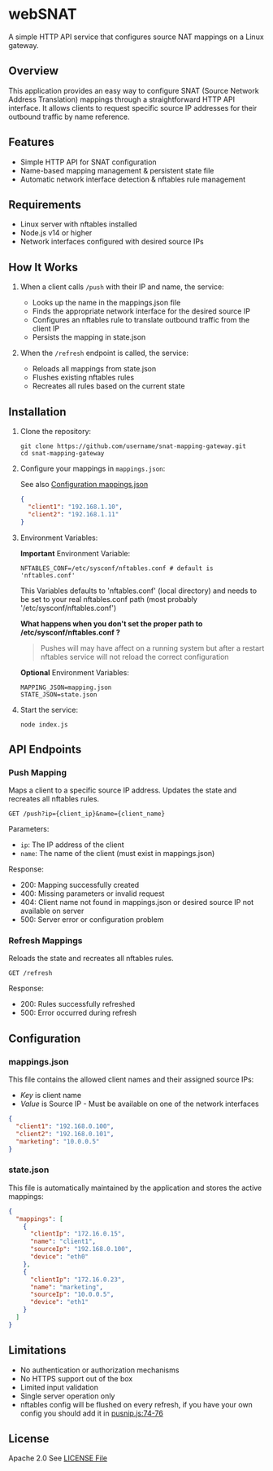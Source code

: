 # webSNAT
A simple HTTP API service that configures source NAT mappings on a Linux gateway.

## Overview
This application provides an easy way to configure SNAT (Source Network Address Translation) mappings through a straightforward HTTP API interface. It allows clients to request specific source IP addresses for their outbound traffic by name reference.

## Features
- Simple HTTP API for SNAT configuration
- Name-based mapping management & persistent state file
- Automatic network interface detection & nftables rule management

## Requirements
- Linux server with nftables installed
- Node.js v14 or higher
- Network interfaces configured with desired source IPs

## How It Works

1. When a client calls `/push` with their IP and name, the service:
   - Looks up the name in the mappings.json file
   - Finds the appropriate network interface for the desired source IP
   - Configures an nftables rule to translate outbound traffic from the client IP
   - Persists the mapping in state.json

2. When the `/refresh` endpoint is called, the service:
   - Reloads all mappings from state.json
   - Flushes existing nftables rules
   - Recreates all rules based on the current state


## Installation

1. Clone the repository:
   ```
   git clone https://github.com/username/snat-mapping-gateway.git
   cd snat-mapping-gateway
   ```


2. Configure your mappings in `mappings.json`:

   See also [Configuration  mappings.json ](#mappings.json)
   ```json
   {
     "client1": "192.168.1.10",
     "client2": "192.168.1.11"
   }
   ```


3. Environment Variables:

    **Important** Environment Variable:
    ```
    NFTABLES_CONF=/etc/sysconf/nftables.conf # default is 'nftables.conf'
    ```
    This Variables defaults to 'nftables.conf' (local directory) and needs to be set to your real nftables.conf path (most probably '/etc/sysconf/nftables.conf')

    **What happens when you don't set the proper path to /etc/sysconf/nftables.conf ?**

    > Pushes will may have affect on a running system but after a restart nftables service will not reload the correct configuration

    **Optional** Environment Variables:
    ```
    MAPPING_JSON=mapping.json
    STATE_JSON=state.json
    ```

4. Start the service:
   ```
   node index.js
   ```


## API Endpoints

### Push Mapping

Maps a client to a specific source IP address.
Updates the state and recreates all nftables rules.

```
GET /push?ip={client_ip}&name={client_name}
```

Parameters:
- `ip`: The IP address of the client
- `name`: The name of the client (must exist in mappings.json)

Response:
- 200: Mapping successfully created
- 400: Missing parameters or invalid request
- 404: Client name not found in mappings.json or desired source IP not available on server
- 500: Server error or configuration problem

### Refresh Mappings

Reloads the state and recreates all nftables rules.

```
GET /refresh
```

Response:
- 200: Rules successfully refreshed
- 500: Error occurred during refresh

## Configuration

### mappings.json

This file contains the allowed client names and their assigned source IPs:
* _Key_ is client name
* _Value_ is Source IP - Must be available on one of the network interfaces
```json
{
  "client1": "192.168.0.100",
  "client2": "192.168.0.101",
  "marketing": "10.0.0.5"
}
```


### state.json

This file is automatically maintained by the application and stores the active mappings:

```json
{
  "mappings": [
    {
      "clientIp": "172.16.0.15",
      "name": "client1",
      "sourceIp": "192.168.0.100",
      "device": "eth0"
    },
    {
      "clientIp": "172.16.0.23",
      "name": "marketing",
      "sourceIp": "10.0.0.5",
      "device": "eth1"
    }
  ]
}
```

## Limitations

- No authentication or authorization mechanisms
- No HTTPS support out of the box
- Limited input validation
- Single server operation only
- nftables config will be flushed on every refresh, if you have your own config you should add it in [pusnip.js:74-76](/pushnip.js)

## License
Apache 2.0
See [LICENSE File](/LICENSE)
